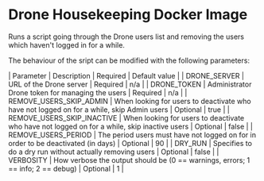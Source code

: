 # Drone Housekeeping Docker Image

Runs a script going through the Drone users list and removing the users which haven't logged in for a while.

The behaviour of the sript can be modified with the following parameters:

| Parameter | Description | Required | Default value |
| DRONE_SERVER | URL of the Drone server | Required | n/a |
| DRONE_TOKEN | Administrator Drone token for managing the users | Required | n/a |
| REMOVE_USERS_SKIP_ADMIN | When looking for users to deactivate who have not logged on for a while, skip Admin users | Optional | true |
| REMOVE_USERS_SKIP_INACTIVE | When looking for users to deactivate who have not logged on for a while, skip inactive users | Optional | false |
| REMOVE_USERS_PERIOD | The period users must have not logged on for in order to be deactivated (in days) | Optional | 90 |
| DRY_RUN | Specifies to do a dry run without actually removing users | Optional | false |
| VERBOSITY | How verbose the output should be (0 == warnings, errors; 1 == info; 2 == debug) | Optional | 1 |
